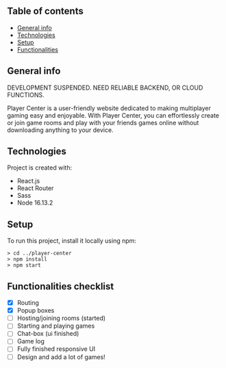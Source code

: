 ## Table of contents
* [General info](#general-info)
* [Technologies](#technologies)
* [Setup](#setup)
* [Functionalities](#functionalities-checklist)

## General info
DEVELOPMENT SUSPENDED. NEED RELIABLE BACKEND, OR CLOUD FUNCTIONS.

Player Center is a user-friendly website dedicated to making multiplayer gaming easy and enjoyable. With Player Center, you can effortlessly create or join game rooms and play with your friends games online without downloading anything to your device.
	
## Technologies
Project is created with:
* React.js
* React Router
* Sass
* Node 16.13.2
	
## Setup
To run this project, install it locally using npm:

```
> cd ../player-center
> npm install
> npm start
```

## Functionalities checklist

- [x] Routing
- [x] Popup boxes
- [ ] Hosting/joining rooms (started)
- [ ] Starting and playing games
- [ ] Chat-box (ui finished)
- [ ] Game log
- [ ] Fully finished responsive UI
- [ ] Design and add a lot of games!